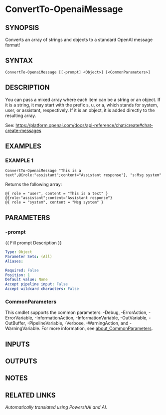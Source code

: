 ﻿---
external help file: powershai-help.xml
Module Name: powershai
online version:
schema: 2.0.0
---

# ConvertTo-OpenaiMessage

## SYNOPSIS
Converts an array of strings and objects to a standard OpenAI message format!

## SYNTAX

```
ConvertTo-OpenaiMessage [[-prompt] <Object>] [<CommonParameters>]
```

## DESCRIPTION
You can pass a mixed array where each item can be a string or an object. 
If it is a string, it may start with the prefix s, u, or a, which stands for system, user, or assistant, respectively. 
If it is an object, it is added directly to the resulting array.

See: https://platform.openai.com/docs/api-reference/chat/create#chat-create-messages

## EXAMPLES

### EXAMPLE 1
```
ConvertTo-OpenaiMessage "This is a text",@{role:"assistant";content="Assistant response"}, "s:Msg system"
```

Returns the following array:
	
	@{ role = "user", content = "This is a text" }
	@{role:"assistant";content="Assistant response"}
	@{ role = "system", content = "Msg system" }

## PARAMETERS

### -prompt
{{ Fill prompt Description }}

```yaml
Type: Object
Parameter Sets: (All)
Aliases:

Required: False
Position: 1
Default value: None
Accept pipeline input: False
Accept wildcard characters: False
```

### CommonParameters
This cmdlet supports the common parameters: -Debug, -ErrorAction, -ErrorVariable, -InformationAction, -InformationVariable, -OutVariable, -OutBuffer, -PipelineVariable, -Verbose, -WarningAction, and -WarningVariable. For more information, see [about_CommonParameters](http://go.microsoft.com/fwlink/?LinkID=113216).

## INPUTS

## OUTPUTS

## NOTES

## RELATED LINKS



_Automatically translated using PowershAI and AI._
